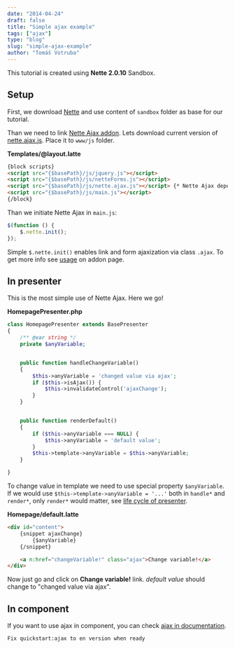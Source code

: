 ```yaml
---
date: "2014-04-24"
draft: false
title: "Simple ajax example"
tags: ["ajax"]
type: "blog"
slug: "simple-ajax-example"
author: "Tomáš Votruba"
---
```


This tutorial is created using **Nette 2.0.10** Sandbox.


## Setup

First, we download [Nette](www:download) and use content of `sandbox` folder as base for our tutorial.

Than we need to link [Nette Ajax addon](http://addons.nette.org/cs/nette-ajax-js). Lets download current version of [nette.ajax.js](https://github.com/vojtech-dobes/nette.ajax.js). Place it to `www/js` folder.


**Templates/@layout.latte**

```html
{block scripts}
<script src="{$basePath}/js/jquery.js"></script>
<script src="{$basePath}/js/netteForms.js"></script>
<script src="{$basePath}/js/nette.ajax.js"></script> {* Nette Ajax depens on jQuery *}
<script src="{$basePath}/js/main.js"></script>
{/block}
```

Than we initiate Nette Ajax in `main.js`:

```js
$(function () {
    $.nette.init();
});
```

Simple `$.nette.init()` enables link and form ajaxization via class `.ajax`. To get more info see [usage](https://github.com/vojtech-dobes/nette.ajax.js#usage) on addon page.


## In presenter

This is the most simple use of Nette Ajax. Here we go!

**HomepagePresenter.php**

```php
class HomepagePresenter extends BasePresenter
{
	/** @var string */
	private $anyVariable;


	public function handleChangeVariable()
	{
		$this->anyVariable = 'changed value via ajax';
		if ($this->isAjax()) {
			$this->invalidateControl('ajaxChange');
		}
	}


	public function renderDefault()
	{
		if ($this->anyVariable === NULL) {
			$this->anyVariable = 'default value';
		}
		$this->template->anyVariable = $this->anyVariable;
	}

}

```


To change value in template we need to use special property `$anyVariable`. If we would use `$this->template->anyVariable = '...'` both in `handle*` and `render*`, only `render*` would matter, see [life cycle of presenter](doc:presenters#toc-life-cycle-of-presenter).

**Homepage/default.latte**

```html
<div id="content">
	{snippet ajaxChange}
		{$anyVariable}
	{/snippet}

	<a n:href="changeVariable!" class="ajax">Change variable!</a>
</div>
```

Now just go and click on **Change variable!** link. *default value* should change to "changed value via ajax".


## In component

If you want to use ajax in component, you can check [ajax in documentation](doc:ajax).

```comment
Fix quickstart:ajax to en version when ready
```
